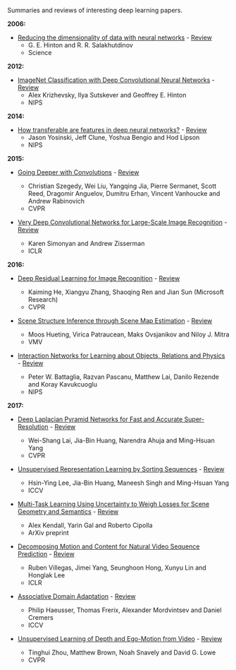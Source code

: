Summaries and reviews of interesting deep learning papers. 

**2006:**

* [Reducing the dimensionality of data with neural networks](http://www.cs.toronto.edu/%7Ehinton/science.pdf) - [Review](reviews/autoencoders.md)
  * G. E. Hinton and R. R. Salakhutdinov
  * Science

**2012:**

* [ImageNet Classification with Deep Convolutional
Neural Networks](http://papers.nips.cc/paper/4824-imagenet-classification-with-deep-convolutional-neural-networks.pdf) - [Review](reviews/alexnet.md)
  * Alex Krizhevsky, Ilya Sutskever and Geoffrey E. Hinton
  * NIPS

**2014:**

* [How transferable are features in deep neural
networks?](http://papers.nips.cc/paper/5347-how-transferable-are-features-in-deep-neural-networks.pdf) - [Review](reviews/transferability.md)
  * Jason Yosinski, Jeff Clune, Yoshua Bengio and Hod Lipson
  * NIPS

**2015:**

* [Going Deeper with Convolutions](http://www.cv-foundation.org/openaccess/content_cvpr_2015/papers/Szegedy_Going_Deeper_With_2015_CVPR_paper.pdf) - [Review](reviews/googlenet.md)
  * Christian Szegedy, Wei Liu, Yangqing Jia, Pierre Sermanet, Scott Reed, Dragomir Anguelov, Dumitru Erhan, Vincent Vanhoucke and Andrew Rabinovich
  * CVPR

* [Very Deep Convolutional Networks for Large-Scale Image Recognition](https://arxiv.org/pdf/1409.1556.pdf) - [Review](reviews/vggnet.md)
  * Karen Simonyan and Andrew Zisserman
  * ICLR

**2016:**

* [Deep Residual Learning for Image Recognition](https://www.cv-foundation.org/openaccess/content_cvpr_2016/papers/He_Deep_Residual_Learning_CVPR_2016_paper.pdf) - [Review](reviews/resnet.md)
  * Kaiming He, Xiangyu Zhang, Shaoqing Ren and Jian Sun (Microsoft Research)
  * CVPR

* [Scene Structure Inference through Scene Map Estimation](http://geometry.cs.ucl.ac.uk/projects/2016/scenemap/paper_docs/scenemap.pdf) - [Review](reviews/scene-map.md)
  * Moos Hueting, Virica Patraucean, Maks Ovsjanikov and Niloy J. Mitra
  * VMV

* [Interaction Networks for Learning about Objects, Relations and Physics](https://arxiv.org/abs/1612.00222) - [Review](reviews/in.md)
  * Peter W. Battaglia, Razvan Pascanu, Matthew Lai, Danilo Rezende and Koray Kavukcuoglu
  * NIPS
 
 **2017:**

* [Deep Laplacian Pyramid Networks for Fast and Accurate Super-Resolution](http://vllab1.ucmerced.edu/~wlai24/LapSRN/papers/cvpr17_LapSRN.pdf) - [Review](reviews/lap-srn.md)
  * Wei-Shang Lai, Jia-Bin Huang, Narendra Ahuja and Ming-Hsuan Yang
  * CVPR
 
* [Unsupervised Representation Learning by Sorting Sequences](http://vllab1.ucmerced.edu/~hylee/publication/ICCV17_OPN.pdf) - [Review](reviews/unsupervised-seq-sort.md)
   * Hsin-Ying Lee, Jia-Bin Huang, Maneesh Singh and Ming-Hsuan Yang
   * ICCV

* [Multi-Task Learning Using Uncertainty to Weigh
Losses for Scene Geometry and Semantics](https://arxiv.org/pdf/1705.07115.pdf) - [Review](reviews/multi-task-learning.md)
    * Alex Kendall, Yarin Gal and Roberto Cipolla
    * ArXiv preprint

* [Decomposing Motion and Content for Natural Video Sequence Prediction](https://openreview.net/pdf?id=rkEFLFqee) - [Review](reviews/decompose-motion-content.md)
    * Ruben Villegas, Jimei Yang, Seunghoon Hong, Xunyu Lin and Honglak Lee
    * ICLR

* [Associative Domain Adaptation](http://openaccess.thecvf.com/content_ICCV_2017/papers/Haeusser_Associative_Domain_Adaptation_ICCV_2017_paper.pdf) - [Review](reviews/assoc-domain-adaptation.md)
    * Philip Haeusser, Thomas Frerix, Alexander Mordvintsev and Daniel Cremers
    * ICCV

* [Unsupervised Learning of Depth and Ego-Motion from Video](http://openaccess.thecvf.com/content_cvpr_2017/papers/Zhou_Unsupervised_Learning_of_CVPR_2017_paper.pdf) - [Review](reviews/sfm-learner.md)
    * Tinghui Zhou, Matthew Brown, Noah Snavely and David G. Lowe
    * CVPR